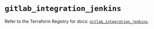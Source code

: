 # `gitlab_integration_jenkins`

Refer to the Terraform Registry for docs: [`gitlab_integration_jenkins`](https://registry.terraform.io/providers/gitlabhq/gitlab/18.3.0/docs/resources/integration_jenkins).
